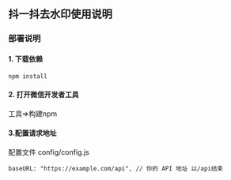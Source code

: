 ## 抖一抖去水印使用说明


### 部署说明

#### 1. 下载依赖

```
npm install
```

#### 2. 打开微信开发者工具

工具=>构建npm

#### 3.配置请求地址

配置文件 config/config.js

```
baseURL: "https://example.com/api", // 你的 API 地址 以/api结束
```

